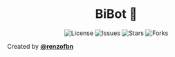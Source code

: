 
<h1 align="center"> BiBot 💬</h1>

<p align="center">
  <img src="https://img.shields.io/github/license/renzofbn/bibot?style=flat-square" alt="License" />
  <img src="https://img.shields.io/github/issues/renzofbn/bibot?style=flat-square" alt="Issues" />
  <img src="https://img.shields.io/github/stars/renzofbn/bibot?style=flat-square" alt="Stars" />
  <img src="https://img.shields.io/github/forks/renzofbn/bibot?style=flat-square" alt="Forks" />
</p>



Created by [**@renzofbn**](https://github.com/renzofbn)